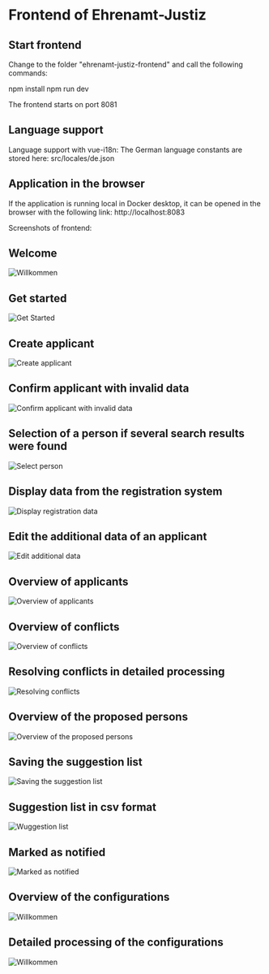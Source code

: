 # Frontend of Ehrenamt-Justiz

## Start frontend
Change to the folder "ehrenamt-justiz-frontend" and call the following commands:

npm install
npm run dev

The frontend starts on port 8081

## Language support

Language support with vue-i18n: The German language constants are stored here: src/locales/de.json

## Application in the browser

If the application is running local in Docker desktop, it can be opened in the browser with the following link: http://localhost:8083

Screenshots of frontend:

## Welcome

<p>
    <img src="../docs/images/EJ_01_Willkommen.PNG"  alt="Willkommen"/>
</p>

## Get started

<p>
    <img src="../docs/images/EJ_02_GetStarted.PNG"  alt="Get Started"/>
</p>

## Create applicant

<p>
    <img src="../docs/images/EJ_03_BewerbungErstellen.PNG"  alt="Create applicant"/>
</p>

## Confirm applicant with invalid data

<p>
    <img src="../docs/images/EJ_03_01_BewerbungErstellenInvalideDatensaetze.PNG"  alt="Confirm applicant with invalid data"/>
</p>

## Selection of a person if several search results were found

<p>
    <img src="../docs/images/EJ_04_BewerbungErstellenAuswahlPerson.PNG"  alt="Select person"/>
</p>

## Display data from the registration system

<p>
    <img src="../docs/images/EJ_05_BewerbungBearbeitenAusEWO.PNG"  alt="Display registration data"/>
</p>

## Edit the additional data of an applicant

<p>
    <img src="../docs/images/EJ_06_BewerbungBearbeitenZusatzangaben.PNG"  alt="Edit additional data"/>
</p>

## Overview of applicants

<p>
    <img src="../docs/images/EJ_07_BewerbungenUebersicht.PNG"  alt="Overview of applicants"/>
</p>

## Overview of conflicts

<p>
    <img src="../docs/images/EJ_08_KonflikteUebersicht.PNG"  alt="Overview of conflicts"/>
</p>

## Resolving conflicts in detailed processing

<p>
    <img src="../docs/images/EJ_09_KonflikteLoesen.PNG"  alt="Resolving conflicts"/>
</p>

## Overview of the proposed persons

<p>
    <img src="../docs/images/EJ_10_VorschlaegeUebersicht.PNG"  alt="Overview of the proposed persons"/>
</p>

## Saving the suggestion list

<p>
    <img src="../docs/images/EJ_12_VorschlagslisteSpeichern.PNG"  alt="Saving the suggestion list"/>
</p>

## Suggestion list in csv format

<p>
    <img src="../docs/images/EJ_11_VorschlagslisteCSV.PNG"  alt="Wuggestion list"/>
</p>

## Marked as notified

<p>
    <img src="../docs/images/EJ_13_AlsBenachrichtigtMarkieren.PNG"  alt="Marked as notified"/>
</p>

## Overview of the configurations

<p>
    <img src="../docs/images/EJ_22_KonfigurationUebersicht.PNG"  alt="Willkommen"/>
</p>

## Detailed processing of the configurations

<p>
    <img src="../docs/images/EJ_21_KonfigurationBearbeiten.PNG"  alt="Willkommen"/>
</p>
